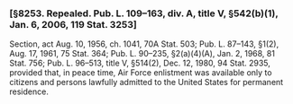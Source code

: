 ### [§8253. Repealed. Pub. L. 109–163, div. A, title V, §542(b)(1), Jan. 6, 2006, 119 Stat. 3253] ###

Section, act Aug. 10, 1956, ch. 1041, 70A Stat. 503; Pub. L. 87–143, §1(2), Aug. 17, 1961, 75 Stat. 364; Pub. L. 90–235, §2(a)(4)(A), Jan. 2, 1968, 81 Stat. 756; Pub. L. 96–513, title V, §514(2), Dec. 12, 1980, 94 Stat. 2935, provided that, in peace time, Air Force enlistment was available only to citizens and persons lawfully admitted to the United States for permanent residence.